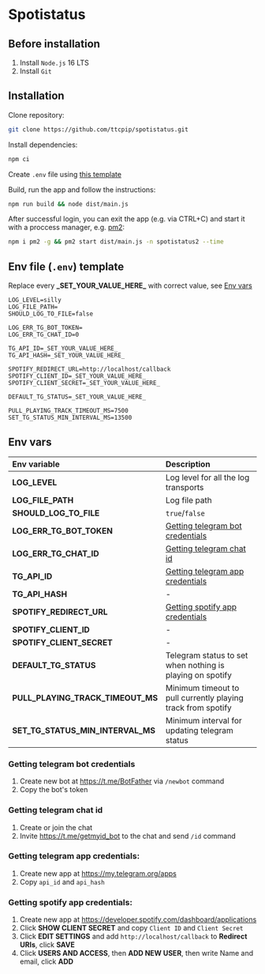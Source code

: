 # Spotistatus

## Before installation

1. Install `Node.js` 16 LTS
2. Install `Git`

## Installation

Clone repository:

```bash
git clone https://github.com/ttcpip/spotistatus.git
```

Install dependencies:

```bash
npm ci
```

Create `.env` file using [this template](#env-file-env-template)

Build, run the app and follow the instructions:

```bash
npm run build && node dist/main.js
```

After successful login, you can exit the app (e.g. via CTRL+C) and start it with a proccess manager, e.g. [pm2](https://pm2.keymetrics.io/docs/usage/quick-start/):

```bash
npm i pm2 -g && pm2 start dist/main.js -n spotistatus2 --time
```

## Env file (`.env`) template

Replace every **\_SET_YOUR_VALUE_HERE\_** with correct value, see [Env vars](#env-vars)

```env
LOG_LEVEL=silly
LOG_FILE_PATH=
SHOULD_LOG_TO_FILE=false

LOG_ERR_TG_BOT_TOKEN=
LOG_ERR_TG_CHAT_ID=0

TG_API_ID=_SET_YOUR_VALUE_HERE_
TG_API_HASH=_SET_YOUR_VALUE_HERE_

SPOTIFY_REDIRECT_URL=http://localhost/callback
SPOTIFY_CLIENT_ID=_SET_YOUR_VALUE_HERE_
SPOTIFY_CLIENT_SECRET=_SET_YOUR_VALUE_HERE_

DEFAULT_TG_STATUS=_SET_YOUR_VALUE_HERE_

PULL_PLAYING_TRACK_TIMEOUT_MS=7500
SET_TG_STATUS_MIN_INTERVAL_MS=13500
```

## Env vars

| Env variable                      | Description                                                           |
| :-------------------------------- | :-------------------------------------------------------------------- |
| **LOG_LEVEL**                     | Log level for all the log transports                                  |
| **LOG_FILE_PATH**                 | Log file path                                                         |
| **SHOULD_LOG_TO_FILE**            | `true`/`false`                                                        |
| **LOG_ERR_TG_BOT_TOKEN**          | [Getting telegram bot credentials](#getting-telegram-bot-credentials) |
| **LOG_ERR_TG_CHAT_ID**            | [Getting telegram chat id](#getting-telegram-bot-credentials)         |
| **TG_API_ID**                     | [Getting telegram app credentials](#getting-telegram-app-credentials) |
| **TG_API_HASH**                   | -                                                                     |
| **SPOTIFY_REDIRECT_URL**          | [Getting spotify app credentials](#getting-spotify-app-credentials)   |
| **SPOTIFY_CLIENT_ID**             | -                                                                     |
| **SPOTIFY_CLIENT_SECRET**         | -                                                                     |
| **DEFAULT_TG_STATUS**             | Telegram status to set when nothing is playing on spotify             |
| **PULL_PLAYING_TRACK_TIMEOUT_MS** | Minimum timeout to pull currently playing track from spotify          |
| **SET_TG_STATUS_MIN_INTERVAL_MS** | Minimum interval for updating telegram status                         |

### Getting telegram bot credentials

1. Create new bot at https://t.me/BotFather via `/newbot` command
2. Copy the bot's token

### Getting telegram chat id

1. Create or join the chat
2. Invite https://t.me/getmyid_bot to the chat and send `/id` command

### Getting telegram app credentials:

1. Create new app at https://my.telegram.org/apps
2. Copy `api_id` and `api_hash`

### Getting spotify app credentials:

1. Create new app at https://developer.spotify.com/dashboard/applications
2. Click **SHOW CLIENT SECRET** and copy `Client ID` and `Client Secret`
3. Click **EDIT SETTINGS** and add `http://localhost/callback` to **Redirect URIs**, click **SAVE**
4. Click **USERS AND ACCESS**, then **ADD NEW USER**, then write Name and email, click **ADD**
